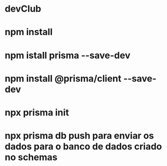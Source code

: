 # devClub
# npm install 
# npm istall prisma --save-dev
# npm install @prisma/client --save-dev
# npx prisma init

# npx prisma db push   para enviar os dados para o banco de dados criado no schemas